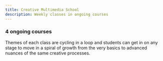 ```yaml
---
title: Creative Multimedia School
description: Weekly classes in ongoing courses
---
```


### 4 ongoing courses

Themes of each class are cycling in a loop and students can get in on any stage to move in a spiral of growth from the very basics to advanced nuances of the same creative processes.

<script setup>
import { defineClientComponent } from 'vitepress'

import CourseTimeline from './CourseTimeline.vue'

const CourseList = defineClientComponent(() => import('./CourseList.vue'))
const CoursePage = defineClientComponent(() => import('./CoursePage.vue'))

</script>

<CourseList />

<CoursePage />

<CourseTimeline />
